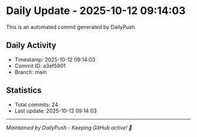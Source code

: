 # Daily Update - 2025-10-12 09:14:03

This is an automated commit generated by DailyPush.

## Daily Activity
- Timestamp: 2025-10-12 09:14:03
- Commit ID: a3ef5901
- Branch: main

## Statistics
- Total commits: 24
- Last update: 2025-10-12 09:14:03

---
*Maintained by DailyPush - Keeping GitHub active! 🚀*
